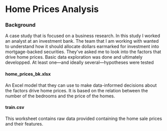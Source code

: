 # Home Prices Analysis

### Background

A case study that is focused on a business research. In this study I worked an analyst at an investment bank. The team that I am working with wanted to understand how it should allocate dollars earmarked for investment into mortgage-backed securities. They've asked me to look into the factors that drive home prices. Basic data exploration was done and ultimately developped. At least one—and ideally several—hypotheses were tested 

#### home_prices_bk.xlsx

An Excel model that they can use to make data-informed decisions about the factors drive home prices. It is based on the relation between the number of the bedrooms and the price of the homes. 

#### train.csv

This worksheet contains raw data provided containing the home sale prices and their features.


